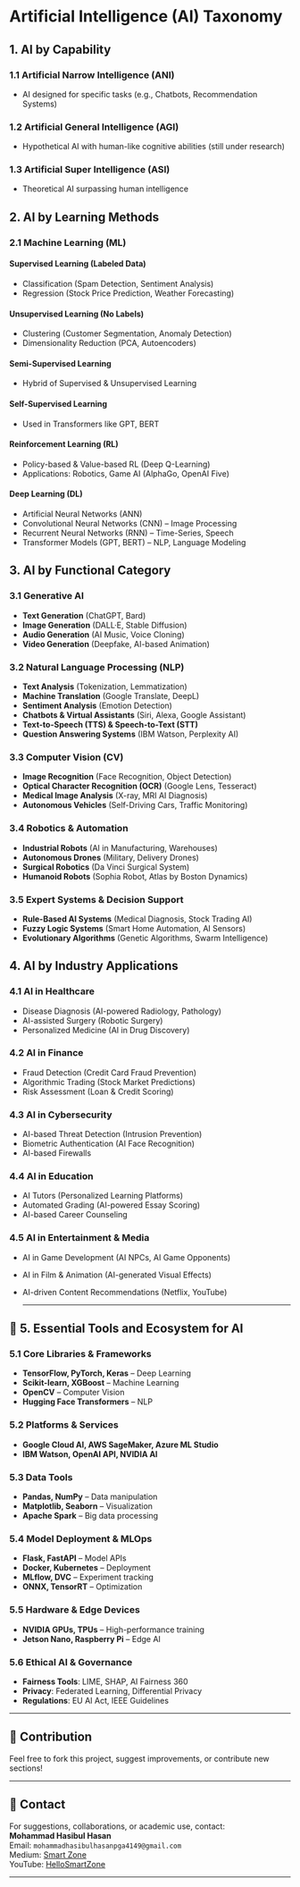 # Artificial Intelligence (AI) Taxonomy

## 1. AI by Capability
### 1.1 Artificial Narrow Intelligence (ANI)
- AI designed for specific tasks (e.g., Chatbots, Recommendation Systems)

### 1.2 Artificial General Intelligence (AGI)
- Hypothetical AI with human-like cognitive abilities (still under research)

### 1.3 Artificial Super Intelligence (ASI)
- Theoretical AI surpassing human intelligence

## 2. AI by Learning Methods
### 2.1 Machine Learning (ML)
#### Supervised Learning (Labeled Data)
- Classification (Spam Detection, Sentiment Analysis)
- Regression (Stock Price Prediction, Weather Forecasting)

#### Unsupervised Learning (No Labels)
- Clustering (Customer Segmentation, Anomaly Detection)
- Dimensionality Reduction (PCA, Autoencoders)

#### Semi-Supervised Learning
- Hybrid of Supervised & Unsupervised Learning

#### Self-Supervised Learning
- Used in Transformers like GPT, BERT

#### Reinforcement Learning (RL)
- Policy-based & Value-based RL (Deep Q-Learning)
- Applications: Robotics, Game AI (AlphaGo, OpenAI Five)

#### Deep Learning (DL)
- Artificial Neural Networks (ANN)
- Convolutional Neural Networks (CNN) – Image Processing
- Recurrent Neural Networks (RNN) – Time-Series, Speech
- Transformer Models (GPT, BERT) – NLP, Language Modeling

## 3. AI by Functional Category
### 3.1 Generative AI
- **Text Generation** (ChatGPT, Bard)
- **Image Generation** (DALL·E, Stable Diffusion)
- **Audio Generation** (AI Music, Voice Cloning)
- **Video Generation** (Deepfake, AI-based Animation)

### 3.2 Natural Language Processing (NLP)
- **Text Analysis** (Tokenization, Lemmatization)
- **Machine Translation** (Google Translate, DeepL)
- **Sentiment Analysis** (Emotion Detection)
- **Chatbots & Virtual Assistants** (Siri, Alexa, Google Assistant)
- **Text-to-Speech (TTS) & Speech-to-Text (STT)**
- **Question Answering Systems** (IBM Watson, Perplexity AI)

### 3.3 Computer Vision (CV)
- **Image Recognition** (Face Recognition, Object Detection)
- **Optical Character Recognition (OCR)** (Google Lens, Tesseract)
- **Medical Image Analysis** (X-ray, MRI AI Diagnosis)
- **Autonomous Vehicles** (Self-Driving Cars, Traffic Monitoring)

### 3.4 Robotics & Automation
- **Industrial Robots** (AI in Manufacturing, Warehouses)
- **Autonomous Drones** (Military, Delivery Drones)
- **Surgical Robotics** (Da Vinci Surgical System)
- **Humanoid Robots** (Sophia Robot, Atlas by Boston Dynamics)

### 3.5 Expert Systems & Decision Support
- **Rule-Based AI Systems** (Medical Diagnosis, Stock Trading AI)
- **Fuzzy Logic Systems** (Smart Home Automation, AI Sensors)
- **Evolutionary Algorithms** (Genetic Algorithms, Swarm Intelligence)

## 4. AI by Industry Applications
### 4.1 AI in Healthcare
- Disease Diagnosis (AI-powered Radiology, Pathology)
- AI-assisted Surgery (Robotic Surgery)
- Personalized Medicine (AI in Drug Discovery)

### 4.2 AI in Finance
- Fraud Detection (Credit Card Fraud Prevention)
- Algorithmic Trading (Stock Market Predictions)
- Risk Assessment (Loan & Credit Scoring)

### 4.3 AI in Cybersecurity
- AI-based Threat Detection (Intrusion Prevention)
- Biometric Authentication (AI Face Recognition)
- AI-based Firewalls

### 4.4 AI in Education
- AI Tutors (Personalized Learning Platforms)
- Automated Grading (AI-powered Essay Scoring)
- AI-based Career Counseling

### 4.5 AI in Entertainment & Media
- AI in Game Development (AI NPCs, AI Game Opponents)
- AI in Film & Animation (AI-generated Visual Effects)
- AI-driven Content Recommendations (Netflix, YouTube)



  ---

## 📘 5. Essential Tools and Ecosystem for AI

### 5.1 Core Libraries & Frameworks
- **TensorFlow, PyTorch, Keras** – Deep Learning  
- **Scikit-learn, XGBoost** – Machine Learning  
- **OpenCV** – Computer Vision  
- **Hugging Face Transformers** – NLP

### 5.2 Platforms & Services
- **Google Cloud AI, AWS SageMaker, Azure ML Studio**  
- **IBM Watson, OpenAI API, NVIDIA AI**

### 5.3 Data Tools
- **Pandas, NumPy** – Data manipulation  
- **Matplotlib, Seaborn** – Visualization  
- **Apache Spark** – Big data processing

### 5.4 Model Deployment & MLOps
- **Flask, FastAPI** – Model APIs  
- **Docker, Kubernetes** – Deployment  
- **MLflow, DVC** – Experiment tracking  
- **ONNX, TensorRT** – Optimization

### 5.5 Hardware & Edge Devices
- **NVIDIA GPUs, TPUs** – High-performance training  
- **Jetson Nano, Raspberry Pi** – Edge AI

### 5.6 Ethical AI & Governance
- **Fairness Tools**: LIME, SHAP, AI Fairness 360  
- **Privacy**: Federated Learning, Differential Privacy  
- **Regulations**: EU AI Act, IEEE Guidelines

---

## 📌 Contribution

Feel free to fork this project, suggest improvements, or contribute new sections!

---

## 📩 Contact

For suggestions, collaborations, or academic use, contact:  
**Mohammad Hasibul Hasan**  
Email: `mohammadhasibulhasanpga4149@gmail.com`  
Medium: [Smart Zone](https://medium.com/@hasibulhimu49)  
YouTube: [HelloSmartZone](https://www.youtube.com/@HelloSmartZone)

---





